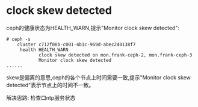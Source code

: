 # clock skew detected

ceph的健康状态为HEALTH_WARN,提示"Monitor clock skew detected":

```
# ceph -s
    cluster c712f08b-c001-4b1c-969d-abec240138f7
     health HEALTH_WARN
            clock skew detected on mon.frank-ceph-2, mon.frank-ceph-3
            Monitor clock skew detected
......
```

skew是偏离的意思,ceph的各个节点上时间需要一致,提示"Monitor clock skew detected"表示节点上的时间不一致。

解决思路:  检查口ntp服务状态

